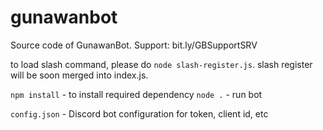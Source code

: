 # gunawanbot
Source code of GunawanBot. Support: bit.ly/GBSupportSRV


to load slash command, please do `node slash-register.js`. slash register will be soon merged into index.js.

`npm install` - to install required dependency
`node .` - run bot

`config.json` - Discord bot configuration for token, client id, etc

